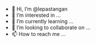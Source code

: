 - 👋 Hi, I’m @lepastangan
- 👀 I’m interested in ...
- 🌱 I’m currently learning ...
- 💞️ I’m looking to collaborate on ...
- 📫 How to reach me ...

<!---
lepastangan/lepastangan is a ✨ special ✨ repository because its `README.md` (this file) appears on your GitHub profile.
You can click the Preview link to take a look at your changes.
--->
